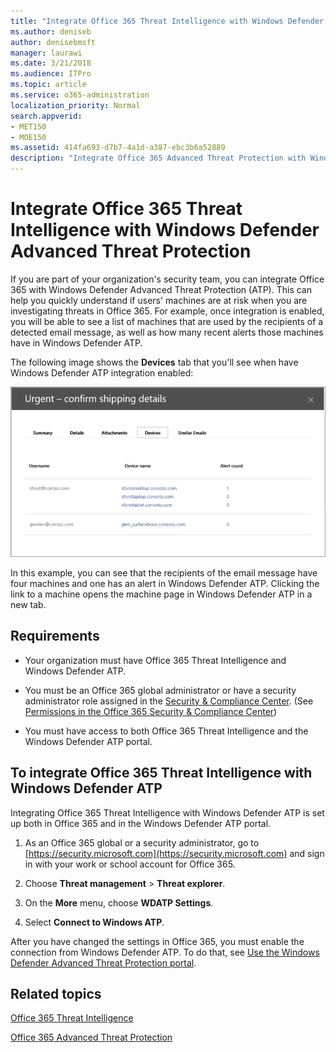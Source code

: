 ```yaml
---
title: "Integrate Office 365 Threat Intelligence with Windows Defender Advanced Threat Protection"
ms.author: deniseb
author: denisebmsft
manager: laurawi
ms.date: 3/21/2018
ms.audience: ITPro
ms.topic: article
ms.service: o365-administration
localization_priority: Normal
search.appverid:
- MET150
- MOE150
ms.assetid: 414fa693-d7b7-4a1d-a387-ebc3b6a52889
description: "Integrate Office 365 Advanced Threat Protection with Windows Defender Advanced Threat Protection to see more detailed threat management information."
---
```


# Integrate Office 365 Threat Intelligence with Windows Defender Advanced Threat Protection

If you are part of your organization's security team, you can integrate Office 365 with Windows Defender Advanced Threat Protection (ATP). This can help you quickly understand if users' machines are at risk when you are investigating threats in Office 365. For example, once integration is enabled, you will be able to see a list of machines that are used by the recipients of a detected email message, as well as how many recent alerts those machines have in Windows Defender ATP.
  
The following image shows the **Devices** tab that you'll see when have Windows Defender ATP integration enabled: 
  
![When Windows Defender ATP is enabled, you can see a list of machines with alerts.](media/fec928ea-8f0c-44d7-80b9-a2e0a8cd4e89.PNG)
  
In this example, you can see that the recipients of the email message have four machines and one has an alert in Windows Defender ATP. Clicking the link to a machine opens the machine page in Windows Defender ATP in a new tab.
  
## Requirements

- Your organization must have Office 365 Threat Intelligence and Windows Defender ATP.
    
- You must be an Office 365 global administrator or have a security administrator role assigned in the [Security &amp; Compliance Center](https://security.microsoft.com). (See [Permissions in the Office 365 Security &amp; Compliance Center](permissions-in-the-security-and-compliance-center.md))
    
- You must have access to both Office 365 Threat Intelligence and the Windows Defender ATP portal.
    
## To integrate Office 365 Threat Intelligence with Windows Defender ATP

Integrating Office 365 Threat Intelligence with Windows Defender ATP is set up both in Office 365 and in the Windows Defender ATP portal.
  
1. As an Office 365 global or a security administrator, go to [https://security.microsoft.com](https://security.microsoft.com) and sign in with your work or school account for Office 365. 
    
2. Choose **Threat management** \> **Threat explorer**.
    
3. On the **More** menu, choose **WDATP Settings**.
    
4. Select **Connect to Windows ATP**.
    
After you have changed the settings in Office 365, you must enable the connection from Windows Defender ATP. To do that, see [Use the Windows Defender Advanced Threat Protection portal](https://go.microsoft.com/fwlink/?linkid=859690).
  
## Related topics

[Office 365 Threat Intelligence](office-365-ti.md)
  
[Office 365 Advanced Threat Protection](office-365-atp.md)
  

